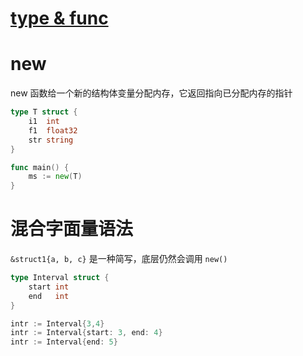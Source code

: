 # [type & func](https://github.com/SublimeCT/note/blob/master/Go/the_way_to_go_docs/002_core/type_func.md)

# new
new 函数给一个新的结构体变量分配内存，它返回指向已分配内存的指针

```go
type T struct {
    i1  int
    f1  float32
    str string
}

func main() {
    ms := new(T)
}
```

# 混合字面量语法
`&struct1{a, b, c}` 是一种简写，底层仍然会调用 `new()`

```go
type Interval struct {
    start int
    end   int
}
```

```go
intr := Interval{3,4}
intr := Interval{start: 3, end: 4}
intr := Interval{end: 5}
```

